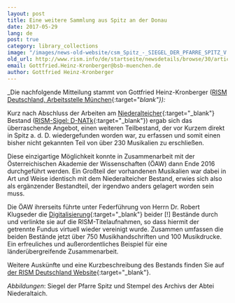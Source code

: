 ```yaml
---
layout: post
title: Eine weitere Sammlung aus Spitz an der Donau
date: 2017-05-29
lang: de
post: true
category: library_collections
image: "/images/news-old-website/csm_Spitz_-_SIEGEL_DER_PFARRE_SPITZ_V.O.M.B_B01_gross_28fbdb2060.jpg"
old_url: http://www.rism.info/de/startseite/newsdetails/browse/30/article/64/another-exciting-collection-from-spitz-an-der-donau.html
email: Gottfried.Heinz-Kronberger@bsb-muenchen.de
author: Gottfried Heinz-Kronberger
---
```


_Die nachfolgende Mitteilung stammt von Gottfried Heinz-Kronberger ([RISM Deutschland, Arbeitsstelle München](https://de.rism.info/de/index.html){:target="_blank"}):_


Kurz nach Abschluss der Arbeiten am [Niederalteicher](/rediscovered/2016/06/20/an-exciting-collection.html){:target="_blank"} Bestand ([RISM-Sigel: D-NATk](https://opac.rism.info/search?View=rism&siglum=D-NATk){:target="_blank"}) ergab sich das überraschende Angebot, einen weiteren Teilbestand, der vor Kurzem direkt in Spitz a. d. D. wiedergefunden worden war, zu erfassen und somit einen bisher nicht gekannten Teil von über 230 Musikalien zu erschließen.

Diese einzigartige Möglichkeit konnte in Zusammenarbeit mit der Österreichischen Akademie der Wissenschaften (ÖAW) dann Ende 2016 durchgeführt werden. Ein Großteil der vorhandenen Musikalien war dabei in Art und Weise identisch mit dem Niederalteicher Bestand, erwies sich also als ergänzender Bestandteil, der irgendwo anders gelagert worden sein muss.

Die ÖAW ihrerseits führte unter Federführung von Herrn Dr. Robert Klugseder die [Digitalisierung](http://www.digital-musicology.at/de-at/spitz.html){:target="_blank"} beider [!] Bestände durch und verlinkte sie auf die RISM-Titelaufnahmen, so dass hiermit der getrennte Fundus virtuell wieder vereinigt wurde. Zusammen umfassen die beiden Bestände jetzt über 750 Musikhandschriften und 100 Musikdrucke. Ein erfreuliches und außerordentliches Beispiel für eine länderübergreifende Zusammenarbeit.


Weitere Auskünfte und eine Kurzbeschreibung des Bestands finden Sie auf [der RISM Deutschland Website](http://de.rism.info/de/liste-aller-fundorte/niederalteich-benediktinerabtei-st-mauritius.html){:target="_blank"}.

_Abbildungen_: Siegel der Pfarre Spitz und Stempel des Archivs der Abtei Niederaltaich.
